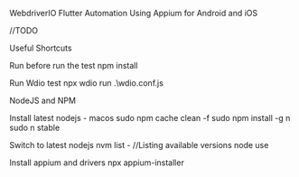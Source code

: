 WebdriverIO Flutter Automation Using Appium for Android and iOS

//TODO


Useful Shortcuts

Run before run the test
npm install

Run Wdio test
npx wdio run .\wdio.conf.js

NodeJS and NPM

Install latest nodejs - macos
sudo npm cache clean -f
sudo npm install -g n
sudo n stable

Switch to latest nodejs
nvm list - //Listing available versions
node use <nodeversion>

Install appium and drivers
npx appium-installer

